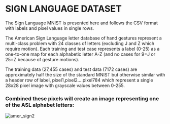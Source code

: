 # SIGN LANGUAGE DATASET
The Sign Language MNIST is presented here and follows the CSV format with labels and pixel values in single rows.

The American Sign Language letter database of hand gestures represent a multi-class problem with 24 classes of letters (excluding J and Z which require motion).
Each training and test case represents a label (0-25) as a one-to-one map for each alphabetic letter A-Z (and no cases for 9=J or 25=Z because of gesture motions).

The training data (27,455 cases) and test data (7172 cases) are approximately half the size of the standard MNIST but otherwise similar with a header row of label, pixel1,pixel2….pixel784 which represent a single 28x28 pixel image with grayscale values between 0-255. 

### Combined these pixels will create an image representing one of the ASL alphabet letters:
![amer_sign2](https://user-images.githubusercontent.com/76793940/157327993-9d894b22-dfa0-4ccf-8f85-b3a989de74b4.png)

